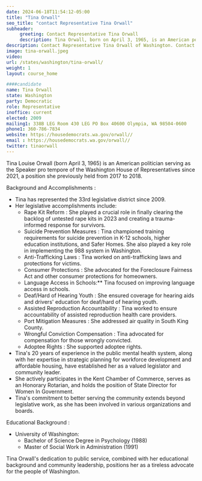 ```yaml
---
date: 2024-06-18T11:54:12-05:00
title: "Tina Orwall"
seo_title: "contact Representative Tina Orwall"
subheader:
     greeting: Contact Representative Tina Orwall
     description: Tina Orwall, born on April 3, 1965, is an American politician affiliated with the Democratic Party. She is a member of the Washington House of Representatives, representing District 33-Position 1. She assumed office in 2009.
description: Contact Representative Tina Orwall of Washington. Contact information for Tina Orwall includes email address, phone number, and mailing address.
image: tina-orwall.jpeg
video:
url: /states/washington/tina-orwall/
weight: 1
layout: course_home

####candidate
name: Tina Orwall
state: Washington
party: Democratic
role: Representative
inoffice: current
elected: 2009
mailing1: 338B LEG Room 430 LEG PO Box 40600 Olympia, WA 98504-0600
phone1: 360-786-7834
website: https://housedemocrats.wa.gov/orwall//
email : https://housedemocrats.wa.gov/orwall//
twitter: tinaorwall
---
```

Tina Louise Orwall (born April 3, 1965) is an American politician serving as the Speaker pro tempore of the Washington House of Representatives since 2021, a position she previously held from 2017 to 2018.

Background and Accomplishments :
- Tina has represented the 33rd legislative district since 2009.
- Her legislative accomplishments include:
    - Rape Kit Reform : She played a crucial role in finally clearing the backlog of untested rape kits in 2023 and creating a trauma-informed response for survivors.
    - Suicide Prevention Measures : Tina championed training requirements for suicide prevention in K-12 schools, higher education institutions, and Safer Homes. She also played a key role in implementing the 988 system in Washington.
    - Anti-Trafficking Laws : Tina worked on anti-trafficking laws and protections for victims.
    - Consumer Protections : She advocated for the Foreclosure Fairness Act and other consumer protections for homeowners.
    - Language Access in Schools:** Tina focused on improving language access in schools.
    - Deaf/Hard of Hearing Youth : She ensured coverage for hearing aids and drivers' education for deaf/hard of hearing youth.
    - Assisted Reproduction Accountability : Tina worked to ensure accountability of assisted reproduction health care providers.
    - Port Mitigation Measures : She addressed air quality in South King County.
    - Wrongful Conviction Compensation : Tina advocated for compensation for those wrongly convicted.
    - Adoptee Rights : She supported adoptee rights.
- Tina's 20 years of experience in the public mental health system, along with her expertise in strategic planning for workforce development and affordable housing, have established her as a valued legislator and community leader.
- She actively participates in the Kent Chamber of Commerce, serves as an Honorary Rotarian, and holds the position of State Director for Women In Government.
- Tina's commitment to better serving the community extends beyond legislative work, as she has been involved in various organizations and boards.

Educational Background :
- University of Washington:
    - Bachelor of Science Degree in Psychology (1988)
    - Master of Social Work in Administration (1991)

Tina Orwall's dedication to public service, combined with her educational background and community leadership, positions her as a tireless advocate for the people of Washington.
